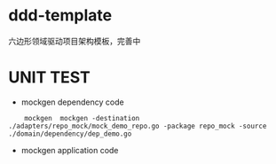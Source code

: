 # ddd-template
六边形领域驱动项目架构模板，完善中


# UNIT TEST

- mockgen dependency code
```shell
    mockgen  mockgen -destination ./adapters/repo_mock/mock_demo_repo.go -package repo_mock -source ./domain/dependency/dep_demo.go 
```
- mockgen application code
```shell
    
```